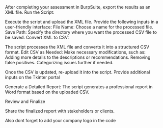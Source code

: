 After completing your assessment in BurpSuite, export the results as an XML file.
Run the Script:

Execute the script and upload the XML file.
Provide the following inputs in a user-friendly interface:
File Name: Choose a name for the processed file.
Save Path: Specify the directory where you want the processed CSV file to be saved.
Convert XML to CSV:

The script processes the XML file and converts it into a structured CSV format.
Edit CSV as Needed:
Make necessary modifications, such as:
Adding more details to the descriptions or recommendations.
Removing false positives.
Categorizing issues further if needed.

Once the CSV is updated, re-upload it into the script.
Provide additional inputs on the Tkinter portal

Generate a Detailed Report:
The script generates a professional report in Word format based on the uploaded CSV.

Review and Finalize

Share the finalized report with stakeholders or clients.

Also dont forget to add your company logo in the code 
